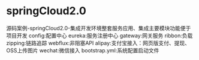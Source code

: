 # springCloud2.0
源码案例-springCloud2.0-集成开发环境整套服务应用、集成主要模块功能便于项目开发
config:配置中心
eureka:服务注册中心
gateway:网关服务
ribbon:负载
zipping:链路追踪
webflux:非阻塞API
alipay:支付宝接入：网页版支付、提现、OSS上传图片
wechat:微信接入
bootstrap.yml:系统配置启动文件
